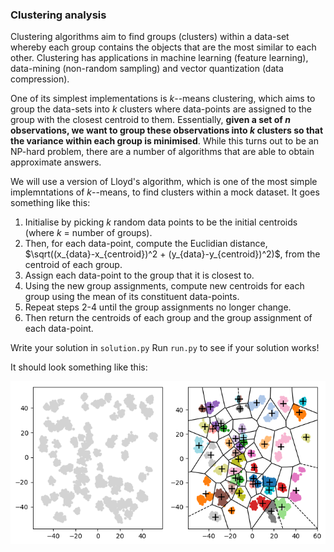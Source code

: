 ### Clustering analysis

Clustering algorithms aim to find groups (clusters) within a data-set whereby each group contains the objects that are the most similar to each other. Clustering has applications in machine learning (feature learning), data-mining (non-random sampling) and vector quantization (data compression).

One of its simplest implementations is _k_--means clustering, which aims to group the data-sets into _k_ clusters where data-points are assigned to the group with the closest centroid to them. Essentially, **given a set of _n_ observations, we want to group these observations into _k_ clusters so that the variance within each group is minimised**. While this turns out to be an NP-hard problem, there are a number of algorithms that are able to obtain approximate answers. 

We will use a version of Lloyd's algorithm, which is one of the most simple implemntations of _k_--means, to find clusters within a mock dataset. It goes something like this:

1. Initialise by picking _k_ random data points to be the initial centroids (where _k_ = number of groups).
2. Then, for each data-point, compute the Euclidian distance, $\sqrt((x_{data}-x_{centroid})^2 + (y_{data}-y_{centroid})^2)$, from the centroid of each group.
3. Assign each data-point to the group that it is closest to.
4. Using the new group assignments, compute new centroids for each group using the mean of its constituent data-points.
5. Repeat steps 2-4 until the group assignments no longer change.
6. Then return the centroids of each group and the group assignment of each data-point.

Write your solution in `solution.py`
Run `run.py` to see if your solution works!

It should look something like this:

![alt text](result.png)
